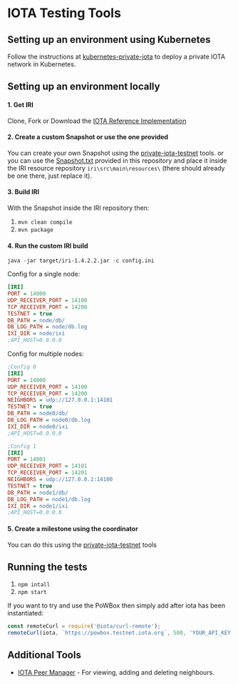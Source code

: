 # IOTA Testing Tools

## Setting up an environment using Kubernetes

Follow the instructions at [kubernetes-private-iota](https://github.com/Strydom/kubernetes-private-iota)
to deploy a private IOTA network in Kubernetes.

## Setting up an environment locally

#### 1. Get IRI

Clone, Fork or Download the [IOTA Reference Implementation](https://github.com/iotaledger/iri)

#### 2. Create a custom Snapshot or use the one provided

You can create your own Snapshot using
the [private-iota-testnet](https://github.com/schierlm/private-iota-testnet) tools.
or you can use the [Snapshot.txt](Snapshot.txt) provided in this repository and place it
inside the IRI resource repository `iri\src\main\resources\`
(there should already be one there, just replace it).

#### 3. Build IRI

With the Snapshot inside the IRI repository then:

1. `mvn clean compile`
2. `mvn package`

#### 4. Run the custom IRI build

`java -jar target/iri-1.4.2.2.jar -c config.ini`

Config for a single node:
```ini
[IRI]
PORT = 14000
UDP_RECEIVER_PORT = 14100
TCP_RECEIVER_PORT = 14200
TESTNET = true
DB_PATH = node/db/
DB_LOG_PATH = node/db.log
IXI_DIR = node/ixi
;API_HOST=0.0.0.0
```

Config for multiple nodes:
```ini
;Config 0
[IRI]
PORT = 14000
UDP_RECEIVER_PORT = 14100
TCP_RECEIVER_PORT = 14200
NEIGHBORS = udp://127.0.0.1:14101
TESTNET = true
DB_PATH = node0/db/
DB_LOG_PATH = node0/db.log
IXI_DIR = node0/ixi
;API_HOST=0.0.0.0
```
```ini
;Config 1
[IRI]
PORT = 14001
UDP_RECEIVER_PORT = 14101
TCP_RECEIVER_PORT = 14201
NEIGHBORS = udp://127.0.0.1:14100
TESTNET = true
DB_PATH = node1/db/
DB_LOG_PATH = node1/db.log
IXI_DIR = node1/ixi
;API_HOST=0.0.0.0
```

#### 5. Create a milestone using the coordinator

You can do this using the [private-iota-testnet](https://github.com/schierlm/private-iota-testnet) tools

## Running the tests

1. `npm intall`
2. `npm start`

If you want to try and use the PoWBox then simply add after iota has been instantiated:

```javascript
const remoteCurl = require('@iota/curl-remote');
remoteCurl(iota, `https://powbox.testnet.iota.org`, 500, 'YOUR_API_KEY');
```

## Additional Tools

- [IOTA Peer Manager](https://github.com/akashgoswami/ipm) - For viewing, adding and deleting neighbours.
